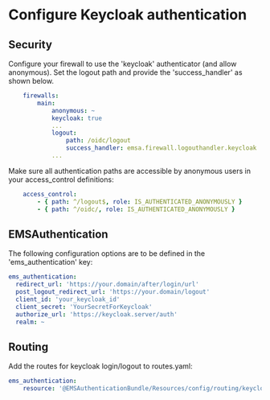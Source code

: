 # Configure Keycloak authentication

## Security
Configure your firewall to use the 'keycloak' authenticator (and allow anonymous).
Set the logout path and provide the 'success_handler' as shown below.
```yaml
    firewalls:
        main:
            anonymous: ~
            keycloak: true
            ...
            logout:
                path: /oidc/logout
                success_handler: emsa.firewall.logouthandler.keycloak
            ...
```
Make sure all authentication paths are accessible by anonymous users in your access_control definitions:
```yaml
    access_control:
        - { path: ^/logout$, role: IS_AUTHENTICATED_ANONYMOUSLY }
        - { path: ^/oidc/, role: IS_AUTHENTICATED_ANONYMOUSLY }
```

## EMSAuthentication
The following configuration options are to be defined in the 'ems_authentication' key:
```yaml
ems_authentication:
  redirect_url: 'https://your.domain/after/login/url'
  post_logout_redirect_url: 'https://your.domain/logout'
  client_id: 'your_keycloak_id'
  client_secret: 'YourSecretForKeycloak'
  authorize_url: 'https://keycloak.server/auth'
  realm: ~
```

## Routing
Add the routes for keycloak login/logout to routes.yaml:
```yaml
ems_authentication:
    resource: '@EMSAuthenticationBundle/Resources/config/routing/keycloak.xml'
```
